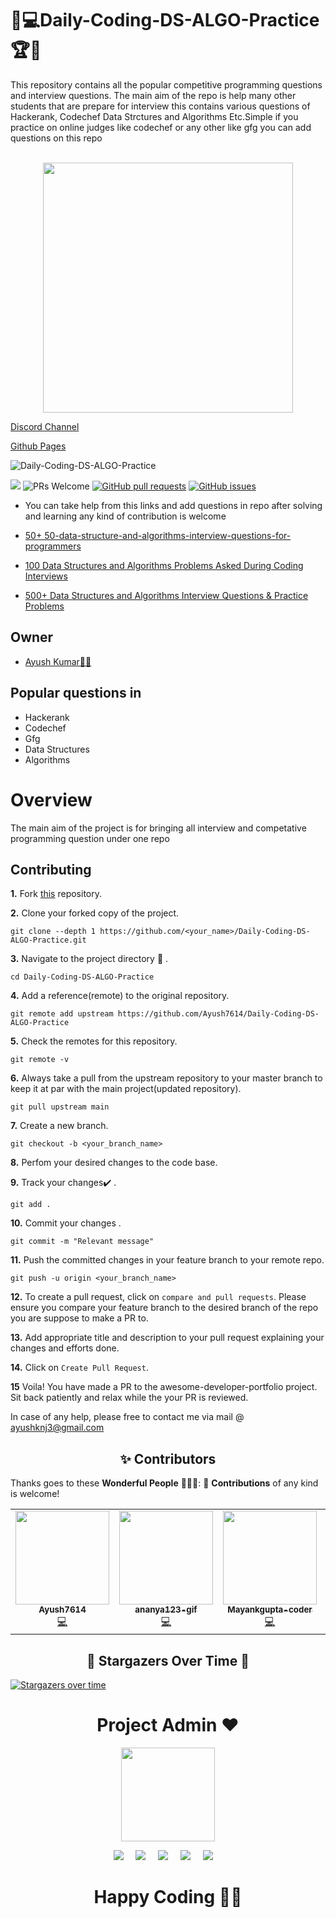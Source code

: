 # 🎯💻Daily-Coding-DS-ALGO-Practice🏆🏅
This repository contains all the popular competitive programming questions and interview questions. The main aim of the repo is help many other students that are prepare for interview this contains various questions of Hackerank, Codechef Data Strctures and Algorithms Etc.Simple if you practice on online judges like codechef or any other like gfg you can add questions on this repo <br><br>

 <p align="center">
    <a href="https://github.com/Ayush7614"><img src="https://github.com/Ayush7614/Daily-Coding-DS-ALGO-Practice/blob/main/images/manufacturetocat.png" width=400px, height=400px 
 </a> 
</p>


[Discord Channel](https://discord.gg/pGXYrmXd9Q)

[Github Pages](https://ayush7614.github.io/Daily-Coding-DS-ALGO-Practice/)

![Daily-Coding-DS-ALGO-Practice](https://socialify.git.ci/Ayush7614/Daily-Coding-DS-ALGO-Practice/image?forks=1&issues=1&language=1&owner=1&pattern=Brick%20Wall&pulls=1&stargazers=1&theme=Dark)

<a href="https://github.com/Ayush7614/Daily-Coding-DS-ALGO-Practice/blob/master/LICENSE" target="_blank"><img src="https://img.shields.io/github/license/Ayush7614/Daily-Coding-DS-ALGO-Practice?style=for-the-badge" /></a> <img src="https://img.shields.io/badge/PRs-welcome-brightgreen.svg?style=for-the-badge" alt="PRs Welcome" /> <a href="https://github.com/Ayush7614/Daily-Coding-DS-ALGO-Practice/pulls" target="_blank"><img alt="GitHub pull requests" src="https://img.shields.io/github/issues-pr/Ayush7614/Daily-Coding-DS-ALGO-Practice?style=for-the-badge" /></a> <a href="https://github.com/Ayush7614/Daily-Coding-DS-ALGO-Practice/issues" target="_blank"><img alt="GitHub issues" src="https://img.shields.io/github/issues/Ayush7614/Daily-Coding-DS-ALGO-Practice?style=for-the-badge" /></a> 


* You can take help from this links and add questions in repo after solving and learning any kind of contribution is welcome

* [50+ 50-data-structure-and-algorithms-interview-questions-for-programmers](https://hackernoon.com/50-data-structure-and-algorithms-interview-questions-for-programmers-b4b1ac61f5b0)

* [100 Data Structures and Algorithms Problems Asked During Coding Interviews](https://medium.com/afteracademy/100-data-structures-and-algorithms-problems-asked-during-coding-interviews-269391b8ff8)

* [500+ Data Structures and Algorithms Interview Questions & Practice Problems](https://blog.usejournal.com/500-data-structures-and-algorithms-practice-problems-35afe8a1e222)

## Owner

* [Ayush Kumar👨‍💻](https://github.com/Ayush7614)

## Popular questions in

- Hackerank
- Codechef
- Gfg
- Data Structures
- Algorithms

# Overview

The main aim of the project is for bringing all interview and competative programming question under one repo

## Contributing

**1.**  Fork [this](https://github.com/Ayush7614/Daily-Coding-DS-ALGO-Practice.git) repository.

**2.**  Clone your forked copy of the project.

```
git clone --depth 1 https://github.com/<your_name>/Daily-Coding-DS-ALGO-Practice.git
```

**3.** Navigate to the project directory :file_folder: .

```
cd Daily-Coding-DS-ALGO-Practice

```

**4.** Add a reference(remote) to the original repository.

```
git remote add upstream https://github.com/Ayush7614/Daily-Coding-DS-ALGO-Practice
```

**5.** Check the remotes for this repository.
```
git remote -v
```

**6.** Always take a pull from the upstream repository to your master branch to keep it at par with the main project(updated repository).

```
git pull upstream main
```

**7.** Create a new branch.

```
git checkout -b <your_branch_name>
```

**8.** Perfom your desired changes to the code base.


**9.** Track your changes:heavy_check_mark: .

```
git add . 
```

**10.** Commit your changes .

```
git commit -m "Relevant message"
```

**11.** Push the committed changes in your feature branch to your remote repo.
```
git push -u origin <your_branch_name>
```

**12.** To create a pull request, click on `compare and pull requests`. Please ensure you compare your feature branch to the desired branch of the repo you are suppose to make a PR to.


**13.** Add appropriate title and description to your pull request explaining your changes and efforts done.


**14.** Click on `Create Pull Request`.


**15** Voila! You have made a PR to the awesome-developer-portfolio project. Sit back patiently and relax while the your PR is reviewed. 

 In case of any help, please free to contact me via mail @ ayushknj3@gmail.com
 
<h2 align=center> ✨ Contributors </h2>

Thanks goes to these **Wonderful People** 👨🏻‍💻:      🚀 **Contributions** of any kind is welcome! 

<!-- ALL-CONTRIBUTORS-LIST:START - Do not remove or modify this section -->
<!-- prettier-ignore-start -->
<!-- markdownlint-disable -->
<table>
 <tr>
 <td align="center"><a href="https://github.com/Ayush7614"><img src="https://avatars.githubusercontent.com/u/67006255?s=400&u=c0e16c3bba31328a028cfcca4b1fa7599509f905&v=4" width="150px;" alt=""/><br /><sub><b>Ayush7614</b></sub></a><br /><a href="https://github.com/Ayush7614/Daily-Coding-DS-ALGO-Practice/commits?author=" title="Code">💻</a></td>
<td align="center"><a href="https://github.com/ananya123-gif "><img src="https://avatars.githubusercontent.com/u/65492788?v=4" width="150px;" alt=""/><br /><sub><b>ananya123-gif </b></sub></a><br /><a href="https://github.com/ananya123-gif /Daily-Coding-DS-ALGO-Practice/commits?author=" title="Code">💻</a></td>
<td align="center"><a href="https://github.com/Mayankgupta-coder"><img src="https://avatars.githubusercontent.com/u/65400711?v=4" width="150px;" alt=""/><br /><sub><b>Mayankgupta-coder</b></sub></a><br /><a href="https://github.com/Mayankgupta-coder/Daily-Coding-DS-ALGO-Practice/commits?author=" title="Code">💻</a></td>
<td align="center"><a href="https://github.com/shruti01052002"><img src="https://avatars.githubusercontent.com/u/58552062?v=4" width="150px;" alt=""/><br /><sub><b> shruti01052002 </b></sub></a><br /><a href="https://github.com/ shruti01052002/Daily-Coding-DS-ALGO-Practice/commits?author=" title="Code">💻</a></td>
<td align="center"><a href="https://github.com/VinayakMohite4040"><img src="https://avatars.githubusercontent.com/u/46342321?v=4" width="150px;" alt=""/><br /><sub><b> VinayakMohite4040 </b></sub></a><br /><a href="https://github.com/ VinayakMohite4040/Daily-Coding-DS-ALGO-Practice/commits?author=" title="Code">💻</a></td>
  <td align="center"><a href="https://github.com/prakarsh7695"><img src="https://avatars.githubusercontent.com/u/65502337?v=4" width="150px;" alt=""/><br /><sub><b> prakarsh7695 </b></sub></a><br /><a href="https://github.com/ prakarsh7695/Daily-Coding-DS-ALGO-Practice/commits?author=" title="Code">💻</a></td>
  <td align="center"><a href="https://github.com/project2023"><img src="https://avatars.githubusercontent.com/u/77921998?v=4" width="150px;" alt=""/><br /><sub><b> project2023</b></sub></a><br /><a href="https://github.com/ project2023/Daily-Coding-DS-ALGO-Practice/commits?author=" title="Code">💻</a></td>
    <td align="center"><a href="https://github.com/anushka-srivastava22"><img src="https://avatars.githubusercontent.com/u/67271376?v=4" width="150px; alt=""/><br /><sub><b> anushka-srivastava22</b></sub></a><br /><a href="https://github.com/ anushka-srivastava22/Daily-Coding-DS-ALGO-Practice/commits?author=" title="Code">💻</a></td>



 </tr>
</table>



<h2 align=center> 🌟 Stargazers Over Time 🌟 </h2>

[![Stargazers over time](https://starchart.cc/Ayush7614/Daily-Coding-DS-ALGO-Practice.svg)](https://starchart.cc/Ayush7614/Daily-Coding-DS-ALGO-Practice)

<h1 align=center> Project Admin ❤️ </h1>
<p align="center">
  <a href="https://github.com/Ayush7614"><img src="https://avatars.githubusercontent.com/u/67006255?s=400&u=c0e16c3bba31328a028cfcca4b1fa7599509f905&v=4" width=150px height=150px /></a> 
    
<p align="center">
  <a target="_blank"href="https://www.linkedin.com/in/ayush-kumar-%F0%9F%87%AE%F0%9F%87%B3-984443191/"><img src="https://img.shields.io/badge/linkedin-%230077B5.svg?&style=for-the-badge&logo=linkedin&logoColor=white" /></a>&nbsp;&nbsp;&nbsp;&nbsp;
  <a target="_blank"href="https://twitter.com/AyushKu38757918"><img src="https://img.shields.io/badge/twitter-%231DA1F2.svg?&style=for-the-badge&logo=twitter&logoColor=white" /></a>&nbsp;&nbsp;&nbsp;&nbsp;
  <a href="mailto:ayushknj3@gmail.com?subject=Hello%20Harsh,%20From%20Github"><img src="https://img.shields.io/badge/gmail-%23D14836.svg?&style=for-the-badge&logo=gmail&logoColor=white" /></a>&nbsp;&nbsp;&nbsp;&nbsp;
  <a href="https://www.instagram.com/ayush_msdian/"><img src="https://img.shields.io/badge/instagram-%23D14836.svg?&style=for-the-badge&logo=instagram&logoColor=pink" /></a>&nbsp;&nbsp;&nbsp;&nbsp;
  <a href="https://Ayush7614.hashnode.dev/"><img src="https://img.shields.io/badge/hashnode-%27D1203.svg?&style=for-the-badge&logo=hashnode&logoColor=blue" /></a>&nbsp;&nbsp;&nbsp;&nbsp;
</p>


<h1 align=center>Happy Coding 👨‍💻 </h1>
